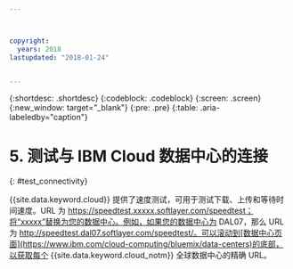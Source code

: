 ```yaml
---



copyright:
  years: 2018
lastupdated: "2018-01-24"


---
```


{:shortdesc: .shortdesc}
{:codeblock: .codeblock}
{:screen: .screen}
{:new_window: target="_blank"}
{:pre: .pre}
{:table: .aria-labeledby="caption"}

# 5. 测试与 IBM Cloud 数据中心的连接
{: #test_connectivity}

{{site.data.keyword.cloud}} 提供了速度测试，可用于测试下载、上传和等待时间速度。URL 为 https://speedtest.xxxxx.softlayer.com/speedtest；将“xxxxx”替换为您的数据中心。例如，如果您的数据中心为 DAL07，那么 URL 为 http://speedtest.dal07.softlayer.com/speedtest/。可以滚动到[数据中心页面](https://www.ibm.com/cloud-computing/bluemix/data-centers)的底部，以获取每个 {{site.data.keyword.cloud_notm}} 全球数据中心的精确 URL。
